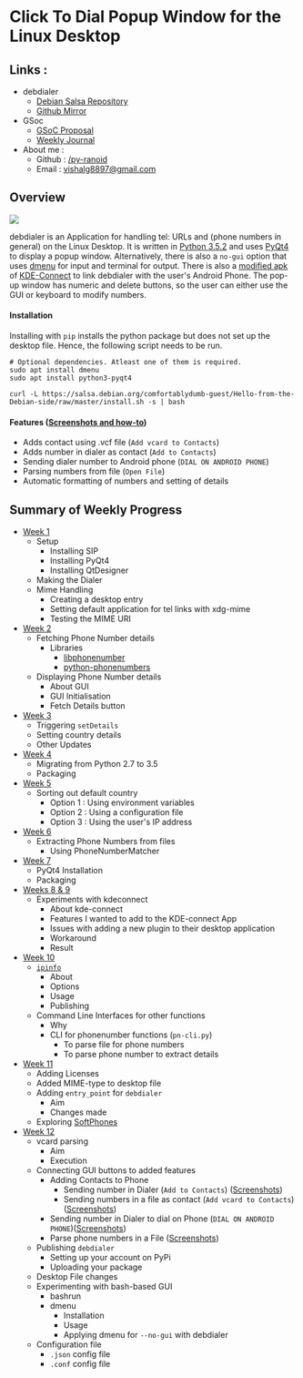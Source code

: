 # Click To Dial Popup Window for the Linux Desktop

## Links :
- debdialer
  - [Debian Salsa Repository ](https://salsa.debian.org/comfortablydumb-guest/Hello-from-the-Debian-side/tree/master)
  - [Github Mirror](https://github.com/py-ranoid/debdialer)
- GSoc
  - [GSoC Proposal](https://salsa.debian.org/comfortablydumb-guest/Hello-from-the-Debian-side/blob/master/GSoC/GSoC%20Proposal.pdf)
  - [Weekly Journal](https://salsa.debian.org/comfortablydumb-guest/Hello-from-the-Debian-side/blob/master/GSoC/Journal.md)
- About me :
  - Github : [/py-ranoid](https://github.com/py-ranoid)
  - Email : [vishalg8897@gmail.com](mailto:vishalg8897@gmail.com)

## Overview

<img src = "http://vishalgupta.me/debdialer/Images/PrimaryDesk.png" align="center">

debdialer is an Application for handling tel: URLs and (phone numbers in general) on the Linux Desktop. It is written in [Python 3.5.2](https://www.python.org/downloads/release/python-352/) and uses [PyQt4](http://pyqt.sourceforge.net/Docs/PyQt4/introduction.html#pyqt4-components) to display a popup window. Alternatively, there is also a `no-gui` option that uses [dmenu](https://wiki.archlinux.org/index.php/Dmenu) for input and terminal for output. There is also a [modified apk](tiny.cc/ddial-kdeconnect) of [KDE-Connect](https://phabricator.kde.org/project/view/159/) to link debdialer with the user's Android Phone. The pop-up window has numeric and delete buttons, so the user can either use the GUI or keyboard to modify numbers.
#### Installation
Installing with `pip` installs the python package but does not set up the desktop file. Hence, the following script needs to be run.
```
# Optional dependencies. Atleast one of them is required.
sudo apt install dmenu
sudo apt install python3-pyqt4

curl -L https://salsa.debian.org/comfortablydumb-guest/Hello-from-the-Debian-side/raw/master/install.sh -s | bash
```
#### Features ([Screenshots and how-to]([https://salsa.debian.org/comfortablydumb-guest/Hello-from-the-Debian-side#usage]))
- Adds contact using .vcf file (`Add vcard to Contacts`)
- Adds number in dialer as contact (`Add to Contacts`)
- Sending dialer number to Android phone (`DIAL ON ANDROID PHONE`)
- Parsing numbers from file (`Open File`)
- Automatic formatting of numbers and setting of details


## Summary of Weekly Progress

- [Week 1](https://salsa.debian.org/comfortablydumb-guest/Hello-from-the-Debian-side/blob/master/GSoC/Journal.md#week-1)
	- Setup
		- Installing SIP
		- Installing PyQt4
		- Installing QtDesigner
	- Making the Dialer
	- Mime Handling
		- Creating a desktop entry
		- Setting default application for tel links with xdg-mime
		- Testing the MIME URI
- [Week 2](https://salsa.debian.org/comfortablydumb-guest/Hello-from-the-Debian-side/blob/master/GSoC/Journal.md#week-2)
	- Fetching Phone Number details
		- Libraries
			- [libphonenumber](https://github.com/googlei18n/libphonenumber)
			- [python-phonenumbers](https://superuser.com/questions/159775/is-there-a-firefox-shortcut-to-copy-the-url-of-thecurrent-page)
	- Displaying Phone Number details
		- About GUI
		- GUI Initialisation
		- Fetch Details button
- [Week 3](https://salsa.debian.org/comfortablydumb-guest/Hello-from-the-Debian-side/blob/master/GSoC/Journal.md#week-3)
	- Triggering `setDetails`
	- Setting country details
	- Other Updates
- [Week 4](https://salsa.debian.org/comfortablydumb-guest/Hello-from-the-Debian-side/blob/master/GSoC/Journal.md#week-4)
	- Migrating from Python 2.7 to 3.5
	- Packaging
- [Week 5](https://salsa.debian.org/comfortablydumb-guest/Hello-from-the-Debian-side/blob/master/GSoC/Journal.md#week-5)
	- Sorting out default country
		- Option 1 : Using environment variables
		- Option 2 : Using a configuration file
		- Option 3 : Using the user's IP address
- [Week 6](https://salsa.debian.org/comfortablydumb-guest/Hello-from-the-Debian-side/blob/master/GSoC/Journal.md#week-6)
	- Extracting Phone Numbers from files
		- Using PhoneNumberMatcher
- [Week 7](https://salsa.debian.org/comfortablydumb-guest/Hello-from-the-Debian-side/blob/master/GSoC/Journal.md#week-7)
	- PyQt4 Installation
	- Packaging
- [Weeks 8 & 9](https://salsa.debian.org/comfortablydumb-guest/Hello-from-the-Debian-side/blob/master/GSoC/Journal.md#weeks-8-9)
	- Experiments with kdeconnect
		- About kde-connect
		- Features I wanted to add to the KDE-connect App
		- Issues with adding a new plugin to their desktop application
		- Workaround
		- Result
- [Week 10](https://salsa.debian.org/comfortablydumb-guest/Hello-from-the-Debian-side/blob/master/GSoC/Journal.md#week-10)
	- [`ipinfo`](https://salsa.debian.org/comfortablydumb-guest/ipinfo)
		- About
		- Options
		- Usage
		- Publishing
	- Command Line Interfaces for other functions
		- Why
		- CLI for phonenumber functions (`pn-cli.py`)
			- To parse file for phone numbers
			- To parse phone number to extract details
- [Week 11](https://salsa.debian.org/comfortablydumb-guest/Hello-from-the-Debian-side/blob/master/GSoC/Journal.md#week-11)
	- Adding Licenses
	- Added MIME-type to desktop file
	- Adding `entry_point` for `debdialer`
		- Aim
		- Changes made
	- Exploring [SoftPhones](https://wiki.voip.ms/article/Softphones)
- [Week 12](https://salsa.debian.org/comfortablydumb-guest/Hello-from-the-Debian-side/blob/master/GSoC/Journal.md#week-12)
	- vcard parsing
		- Aim
		- Execution
	- Connecting GUI buttons to added features
		- Adding Contacts to Phone
			- Sending number in Dialer (`Add to Contacts`) ([Screenshots](https://salsa.debian.org/comfortablydumb-guest/Hello-from-the-Debian-side/tree/master-adding-number-in-dialer-as-contact-add-to-contacts))
			- Sending numbers in a file as contact (`Add vcard to Contacts`) ([Screenshots](https://salsa.debian.org/comfortablydumb-guest/Hello-from-the-Debian-side/tree/master-adding-contact-using-vcf-file-add-vcard-to-contacts))
		- Sending number in Dialer to dial on Phone (`DIAL ON ANDROID PHONE`)([Screenshots](https://salsa.debian.org/comfortablydumb-guest/Hello-from-the-Debian-side/tree/master-sending-dialer-number-to-android-phone-dial-on-android-phone))
		- Parse phone numbers in a File ([Screenshots](https://salsa.debian.org/comfortablydumb-guest/Hello-from-the-Debian-side/tree/master-parsing-numbers-from-file-open-file))
	- Publishing `debdialer`
		- Setting up your account on PyPi
		- Uploading your package
	- Desktop File changes
	- Experimenting with bash-based GUI
		- bashrun
		- dmenu
			- Installation
			- Usage
			- Applying dmenu for `--no-gui` with debdialer
	- Configuration file
		- `.json` config file
		- `.conf` config file
